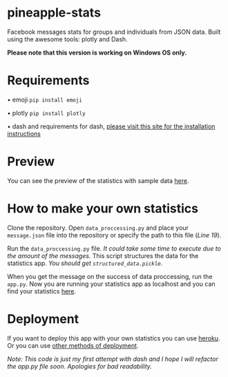 # pineapple-stats
Facebook messages stats for groups and individuals from JSON data. Built using the awesome tools: plotly and Dash.

**Please note that this version is working on Windows OS only.**

# Requirements
• emoji `pip install emoji`

• plotly `pip install plotly`

• dash and requirements for dash, [please visit this site for the installation instructions](https://dash.plot.ly/installation)

# Preview
You can see the preview of the statistics with sample data [here]().

# How to make your own statistics
Clone the repository.
Open `data_proccessing.py` and place your `message.json` file into the repository or specify the path to this file (*Line 19*).

Run the `data_proccessing.py` file. *It could take some time to execute due to the amount of the messages.*
This script structures the data for the statistics app. *You should get `structured_data.pickle`.*

When you get the message on the success of data proccessing, run the `app.py`. Now you are running your statistics app as localhost and you can find your statistics [here](http://127.0.0.1:8050/).

# Deployment
If you want to deploy this app with your own statistics you can use [heroku](https://devcenter.heroku.com/articles/getting-started-with-python). Or you can use [other methods of deployment](https://dash.plot.ly/deployment).

*Note: This code is just my first attempt with dash and I hope I will refactor the app.py file soon. Apologies for bad readability.*

